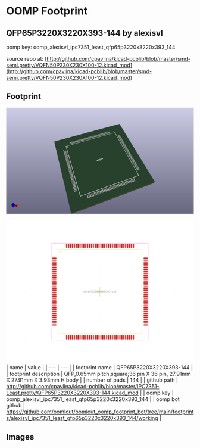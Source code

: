 # OOMP Footprint  
## QFP65P3220X3220X393-144  by alexisvl  
  
oomp key: oomp_alexisvl_ipc7351_least_qfp65p3220x3220x393_144  
  
source repo at: [http://github.com/cpavlina/kicad-pcblib/blob/master/smd-semi.pretty/VQFN50P230X230X100-12.kicad_mod](http://github.com/cpavlina/kicad-pcblib/blob/master/smd-semi.pretty/VQFN50P230X230X100-12.kicad_mod)  
## Footprint  
  
[![working_kicad_pcb_3d.png](working_kicad_pcb_3d_600.png)](working_kicad_pcb_3d.png)  
  
[![working.png](working_600.png)](working.png)  
| name | value | 
| --- | --- | 
| footprint name | QFP65P3220X3220X393-144 | 
| footprint description | QFP,0.65mm pitch,square;36 pin X 36 pin, 27.91mm X 27.91mm X 3.93mm H body | 
| number of pads | 144 | 
| github path | http://github.com/cpavlina/kicad-pcblib/blob/master/IPC7351-Least.pretty/QFP65P3220X3220X393-144.kicad_mod | 
| oomp key | oomp_alexisvl_ipc7351_least_qfp65p3220x3220x393_144 | 
| oomp bot github | https://github.com/oomlout/oomlout_oomp_footprint_bot/tree/main/footprints/alexisvl_ipc7351_least_qfp65p3220x3220x393_144/working | 
## Images  
